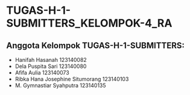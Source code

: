 # TUGAS-H-1-SUBMITTERS_KELOMPOK-4_RA
## Anggota Kelompok TUGAS-H-1-SUBMITTERS:
- Hanifah Hasanah	123140082
- Dela Puspita Sari	123140080
- Afifa Aulia	123140073
- Ribka Hana Josephine Situmorang	123140103
- M. Gymnastiar Syahputra	123140135
